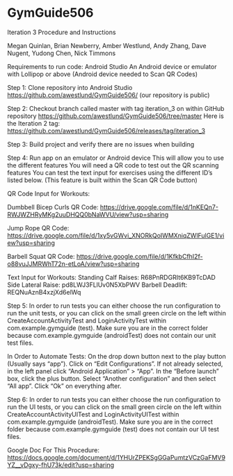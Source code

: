 # GymGuide506
Iteration 3 Procedure and Instructions

Megan Quinlan, Brian Newberry, Amber Westlund, Andy Zhang, Dave Nugent, Yudong Chen, Nick Timmons

Requirements to run code: 
  Android Studio
  An Android device or emulator with Lollipop or above (Android device needed to Scan QR Codes)

Step 1: Clone repository into Android Studio
https://github.com/awestlund/GymGuide506/ (our repository is public)

Step 2: Checkout branch called master with tag iteration_3 on within GitHub repository 
https://github.com/awestlund/GymGuide506/tree/master
  Here is the Iteration 2 tag: https://github.com/awestlund/GymGuide506/releases/tag/iteration_3

Step 3: Build project and verify there are no issues when building

Step 4: Run app on an emulator or Android device
  This will allow you to use the different features
  You will need a QR code to test out the QR scanning features
  You can test the text input for exercises using the different ID’s listed below. (This feature is built within the Scan QR Code button)

QR Code Input for Workouts:

  Dumbbell Bicep Curls QR Code: https://drive.google.com/file/d/1nKEQn7-RWJWZHRyMKg2uuDHQQ0bNaWVU/view?usp=sharing

  Jump Rope QR Code: https://drive.google.com/file/d/1xy5vGWvi_XNORkQoIWMXniqZWlFulGE1/view?usp=sharing

  Barbell Squat QR Code: https://drive.google.com/file/d/1KfkbCfhI2f-o88vuJJMRWhT72n-etLoA/view?usp=sharing

Text Input for Workouts:
  Standing Calf Raises: R68PnRDGRIt6KB9TcDAD
  Side Lateral Raise: pd8LWJ3FLlUv0N5XbPWV
  Barbell Deadlift: REQNuAznB4xzjXd6elWq
  
Step 5: In order to run tests you can either choose the run configuration to run the unit tests, or you can click on the small green circle on the left within CreateAccountActivityTest and LoginActivityTest within com.example.gymguide (test).  Make sure you are in the correct folder because com.example.gymguide (androidTest) does not contain our unit test files.

In Order to Automate Tests:
 On the drop down button next to the play button (Usually says “app”). Click on “Edit Configurations”.
 If not already selected, in the left panel click “Android Application” > “App”.
 In the “Before launch” box, click the plus button. Select “Another configuration” and then select “All app”. Click “Ok” on everything after.
 
Step 6:  In order to run tests you can either choose the run configuration to run the UI tests, or you can click on the small green circle on the left within CreateAccountActivityUITest and LoginActivityUITest within com.example.gymguide (androidTest).    Make sure you are in the correct folder because com.example.gymguide (test) does not contain our UI test files.


Google Doc For This Procedure:
https://docs.google.com/document/d/1YHUrZPEKSgGGaPumtzVCzGaFMV9YZ__vDgxy-fhU73k/edit?usp=sharing

